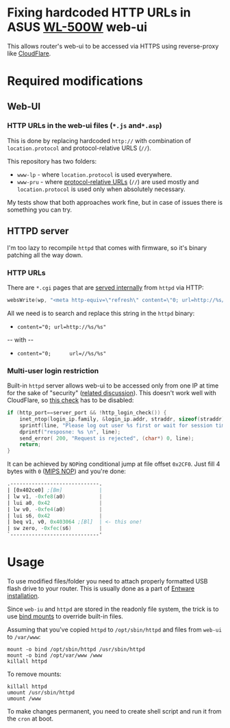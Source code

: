 # Fixing hardcoded HTTP URLs in ASUS [WL-500W](https://github.com/wl500g/wl500g) web-ui

This allows router's web-ui to be accessed via HTTPS using reverse-proxy like [CloudFlare](https://www.cloudflare.com/).

# Required modifications

## Web-UI

### HTTP URLs in the web-ui files (`*.js` and`*.asp`)

This is done by replacing hardcoded `http://` with combination of `location.protocol` and protocol-relative URLS (`//`).

This repository has two folders:

* `www-lp` - where `location.protocol` is used everywhere.
* `www-pru` - where [protocol-relative URLs](https://www.paulirish.com/2010/the-protocol-relative-url/) (`//`) are used mostly and `location.protocol` is used only when absolutely necessary.

My tests show that both approaches work fine, but in case of issues there is something you can try.

## HTTPD server

I'm too lazy to recompile `httpd` that comes with firmware, so it's binary patching all the way down.

### HTTP URLs

There are `*.cgi` pages that are [served internally](https://github.com/wl500g/wl500g/blob/972cda5f0fcf1bef478b297addab84623f617c95/gateway/httpd/web_ex.c#L124) from `httpd` via HTTP:

```c
websWrite(wp, "<meta http-equiv=\"refresh\" content=\"0; url=http://%s/%s\">\r\n", next_host, url);
```

All we need is to search and replace this string in the `httpd` binary:

* `content="0; url=http://%s/%s"`

-- with --

* `content="0;      url=//%s/%s"`


### Multi-user login restriction

Built-in `httpd` server allows web-ui to be accessed only from one IP at time for the sake of "security" ([related discussion](https://bitbucket.org/padavan/rt-n56u/issues/245/login-without-logging-out-on-another)). This doesn't work well with CloudFlare, so [this check](https://github.com/wl500g/wl500g/blob/08b5e24ae9986f41243276239b0d3cd899375479/gateway/httpd/httpd.c#L512-L518) has to be disabled:

```c
if (http_port==server_port && !http_login_check()) {
	inet_ntop(login_ip.family, &login_ip.addr, straddr, sizeof(straddr));
	sprintf(line, "Please log out user %s first or wait for session timeout(60 seconds).", straddr);
	dprintf("resposne: %s \n", line);
	send_error( 200, "Request is rejected", (char*) 0, line);
	return;
}
```

It can be achieved by `NOP`ing conditional jump at file offset `0x2CF0`. Just fill 4 bytes with `0` ([MIPS NOP](http://web.cse.ohio-state.edu/~crawfis/cse675-02/Slides/MIPS%20Instruction%20Set.pdf)) and you're done:

```nasm
.-----------------------------. 
| [0x402ce0] ;[Bm]            | 
| lw v1, -0xfe8(a0)           | 
| lui a0, 0x42                | 
| lw v0, -0xfe4(a0)           | 
| lui s6, 0x42                | 
| beq v1, v0, 0x403064 ;[Bl]  | <- this one!
| sw zero, -0xfec(s6)         | 
`-----------------------------' 
```

# Usage

To use modified files/folder you need to attach properly formatted USB flash drive to your router. This is usually done as a part of [Entware installation](https://github.com/Entware-ng/Entware-ng/wiki).

Since `web-iu` and `httpd` are stored in the readonly file system, the trick is to use [bind mounts](http://unix.stackexchange.com/questions/198590/what-is-a-bind-mount) to override built-in files.

Assuming that you've copied `httpd` to `/opt/sbin/httpd` and files from `web-ui` to `/var/www`:

```shell
mount -o bind /opt/sbin/httpd /usr/sbin/httpd
mount -o bind /opt/var/www /www
killall httpd
```

To remove mounts:

```
killall httpd
umount /usr/sbin/httpd
umount /www
```

To make changes permanent, you need to create shell script and run it from the `cron` at boot.